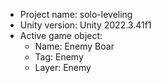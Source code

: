 <!-- UNITY CODE ASSIST INSTRUCTIONS START -->
- Project name: solo-leveling
- Unity version: Unity 2022.3.41f1
- Active game object:
  - Name: Enemy Boar
  - Tag: Enemy
  - Layer: Enemy
<!-- UNITY CODE ASSIST INSTRUCTIONS END -->